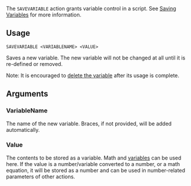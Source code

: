 The `SAVEVARIABLE` action grants variable control in a script. See [Saving Variables](https://github.com/Thundermaker300/ScriptedEvents/wiki/Saving-Variables) for more information.

## Usage
```
SAVEVARIABLE <VARIABLENAME> <VALUE>
```
Saves a new variable. The new variable will not be changed at all until it is re-defined or removed.

Note: It is encouraged to [delete the variable](https://github.com/Thundermaker300/ScriptedEvents/wiki/DELVARIABLE) after its usage is complete. 

## Arguments
### VariableName
The name of the new variable. Braces, if not provided, will be added automatically.

### Value
The contents to be stored as a variable. Math and [variables](https://github.com/Thundermaker300/ScriptedEvents/wiki/Variables) can be used here. If the value is a number/variable converted to a number, or a math equation, it will be stored as a number and can be used in number-related parameters of other actions.